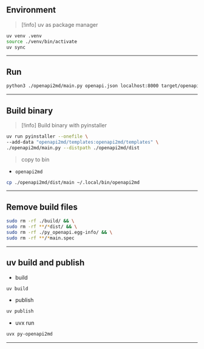 ## Environment

> [!info] uv as package manager

```bash
uv venv .venv
source ./venv/bin/activate
uv sync
```

---

## Run

```bash
python3 ./openapi2md/main.py openapi.json localhost:8000 target/openapi.md
```

---

## Build binary

> [!info] Build binary with pyinstaller

```bash
uv run pyinstaller --onefile \
--add-data "openapi2md/templates:openapi2md/templates" \
./openapi2md/main.py --distpath ./openapi2md/dist
```

> copy to bin

- `openapi2md`

```bash
cp ./openapi2md/dist/main ~/.local/bin/openapi2md
```

---

## Remove build files

```bash
sudo rm -rf ./build/ && \
sudo rm -rf **/*dist/ && \
sudo rm -rf ./py_openapi.egg-info/ && \
sudo rm -rf **/*main.spec
```

---

## uv build and publish

- build

```bash
uv build
```

- publish

```bash
uv publish
```

- uvx run

```bash
uvx py-openapi2md
```

---
